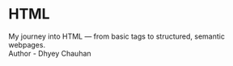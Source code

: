 # HTML
My journey into HTML — from basic tags to structured, semantic webpages. <br>
Author - Dhyey Chauhan
